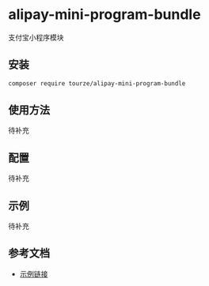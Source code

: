# alipay-mini-program-bundle

支付宝小程序模块

## 安装

```bash
composer require tourze/alipay-mini-program-bundle
```

## 使用方法

待补充

## 配置

待补充

## 示例

待补充

## 参考文档

- [示例链接](https://example.com)

